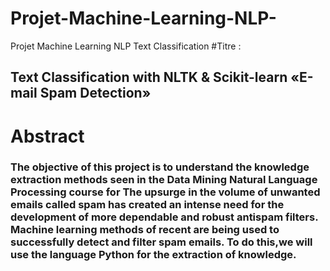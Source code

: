 # Projet-Machine-Learning-NLP-
Projet Machine Learning NLP Text Classification 
#Titre :
## Text Classification with NLTK & Scikit-learn «E-mail Spam Detection»
# Abstract
### The objective of this project is to understand the knowledge extraction methods seen in the Data Mining Natural Language Processing course for The upsurge in the volume of unwanted emails called spam has created an intense need for the development of more dependable and robust antispam filters. Machine learning methods of recent are being used to successfully detect and filter spam emails. To do this,we will use the language  Python for the extraction of knowledge.


